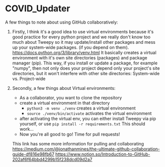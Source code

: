 # COVID_Updater

A few things to note about using GitHub collaboratively:

1. Firstly, I think it's a good idea to use virtual environments
    because it's good practice for every python project
    and we really don't know too much about Tweepy so it
    may update/install other packages and mess up your system-wide
    packages. (if you depend on them).
    https://docs.python.org/3/library/venv.html
    It basically creates a virtual environment with it's own site directories
    (packages) and package manager (pip). This way, if you install or update
    a package, for example "numpy", then not only does your project depend
    only your project's site directories, but it won't interfere with other
    site directories: System-wide vs. Project-wide

2. Secondly, a few things about Virtual environments:
    - As a collaborator, you want to clone the repository
    - create a virtual environment in that directory
        - `python3 -m venv ./venv` creates a virtual environment
        - `source ./venv/bin/activate` activates the virtual environment
    - after activating the virtual env, you can either install Tweepy via
        pip yourself, or use
        `pip install -r requirements.txt`
        This should work...
    - Now you're all good to go! Time for pull requests!

    This link has some more information for pulling and collaborating
    https://medium.com/@jonathanmines/the-ultimate-github-collaboration-guide-df816e98fb67
    https://www.notion.so/Introduction-to-GitHub-202af6f64bbd4299b15f238dcd09d2a7
